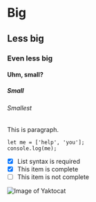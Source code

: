 # Big
## Less big
### Even less big
#### Uhm, small?
##### Small
###### Smallest

This is paragraph.

```
let me = ['help', 'you'];
console.log(me);
```

- [x] List syntax is required
- [x] This item is complete
- [ ] This item is not complete

![Image of Yaktocat](https://octodex.github.com/images/yaktocat.png)
